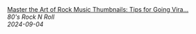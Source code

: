 <!--2024-09-04 03:00:01-->
<div class="yb">
  <a class="nodecor" href="/posts.html?rok/master_the_art_of_rock_music_thumbnails_tips_for_going_viral_on_youtube_classicrock">
    <img class="preview" data-videoid="avg_CWSb1Nk" src="https://i2.ytimg.com/vi/avg_CWSb1Nk/hqdefault.jpg" align="middle" alt="">
  </a>
  <div class="inlbl text">
    <a class="nodecor" href="/posts.html?rok/master_the_art_of_rock_music_thumbnails_tips_for_going_viral_on_youtube_classicrock">Master the Art of Rock Music Thumbnails: Tips for Going Vira...</a><br>
    <i class="smaller2">80's Rock N Roll</i><br>
    <i class="smaller3">2024-09-04</i>
  </div>
</div>
